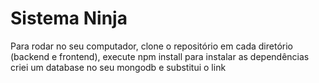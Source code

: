 # Sistema Ninja
Para rodar no seu computador,
clone o repositório
em cada diretório (backend e frontend), execute npm install para instalar as dependências
criei um database no seu mongodb e substitui o link
